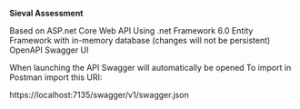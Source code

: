 **Sieval Assessment**

Based on ASP.net Core Web API
Using .net Framework 6.0
Entity Framework with in-memory database (changes will not be persistent)
OpenAPI 
Swagger UI


When launching the API Swagger will automatically be opened
To import in Postman import this URI: 

https://localhost:7135/swagger/v1/swagger.json